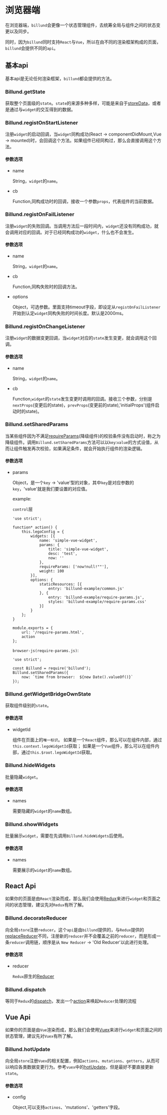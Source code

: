 # 浏览器端

在浏览器端，`billund`会更像一个状态管理组件，去统筹全局与组件之间的状态变更以及同步。

同时，因为`billund`同时支持`React`与`Vue`，所以在由不同的渲染框架构成的页面，`billund`会提供不同的`api`。

## 基本api

基本api是无论任何渲染框架，`billund`都会提供的方法。

### Billund.getState

获取整个页面级的`state`。`state`的来源多种多样，可能是来自于[storeData](/chapter2/page.html)，或者是通过与`widget`的交互得到的数据。

### Billund.registOnStartListener

注册`widget`的启动回调，当`widget`同构成功(React -> componentDidMount,Vue -> mounted)时，会回调这个方法。如果组件已经同构过，那么会直接调用这个方法。

#### 参数选项

- name

	String，`widget`的`name`。

- cb

	Function,同构成功时的回调，接收一个参数`props`，代表组件的当前数据。

### Billund.registOnFailListener

注册`widget`的失败回调。当调用方法后一段时间内，`widget`还没有同构成功，就会调用对应的回调。对于已经同构成功的`widget`，什么也不会发生。

#### 参数选项

- name 

	String，`widget`的`name`。

- cb

	Function,同构失败时的回调方法。

- options

	Object，可选参数。里面支持timeout字段，即设定从`registOnFailListener`开始到认定`widget`同构失败的时间长度。默认是2000ms。

### Billund.registOnChangeListener

注册`widget`的数据变更回调，当`widget`对应的`state`发生变更，就会调用这个回调。

#### 参数选项

- name 

	String，`widget`的`name`。

- cb

	Function,`widget`的`state`发生变更时调用的回调。接收三个参数，分别是`nextProps`(变更后的state)，`prevProps`(变更前的state),'initialProps'(组件启动时的state)。

### Billund.setSharedParams

当某些组件因为不满足[requireParams](/chapter2/page.html)(降级组件)的校验条件没有启动时，称之为降级组件。调用`Billund.setSharedParams`方法可以以`key`:`value`的方式设值，从而让组件触发再次校验，如果满足条件，就会开始执行组件的渲染逻辑。

#### 参数选项

- params

	Object，是一个`key` -> 'value'型的对象，其中`key`是对应参数的`key`，'value'就是我们要设置的对应值。

	example:

	`control`层

	```
	'use strict';

	function* action() {
    	this.legoConfig = {
        	widgets: [{
            	name: 'simple-vue-widget',
            	params: {
                	title: 'simple-vue-widget',
                	desc: 'test',
                	now: ''
            	},
            	requireParams: ['now!null!""'],
            	weight: 100
        	}],
        	options: {
            	staticResources: [{
                	entry: 'billund-example/common.js'
            	}, {
                	entry: 'billund-example/require-params.js',
                	styles: 'billund-example/require-params.css'
            	}]
        	}
    	};
	}

	module.exports = {
    	url: '/require-params.html',
    	action
	};
	```

	`browser-js(require-params.js)`:

	```
	'use strict';

	const Billund = require('billund');
	Billund.setSharedParams({
    	now: `time from browser:  ${new Date().valueOf()}`
	});
	```

### Billund.getWidgetBridgeOwnState

获取组件级别的`state`。

#### 参数选项

- widgetId

	组件在页面上的`唯一标识`。
	如果是一个`React`组件，那么可以在组件内部，通过`this.context.legoWidgetId`获取；
	如果是一个`Vue`组件，那么可以在组件内部，通过`this.$root.legoWidgetId`获取。

### Billund.hideWidgets

批量隐藏`widget`。

#### 参数选项

- names

	需要隐藏的`widget`的`name`数组。

### Billund.showWidgets

批量展示`widget`，需要在先调用`Billund.hideWidgets`后使用。

#### 参数选项

- names

	需要展示的`widget`的`name`数组。

## React Api

如果你的页面是由`React`渲染而成，那么我们会使用[Redux](https://github.com/reactjs/redux)来进行`widget`和页面之间的状态管理，建议先对`Redux`有所了解。

### Billund.decorateReducer

向全局`store`注册`reducer`。这个`api`是由`billund`提供的，与`Redux`提供的[replaceReducer](https://github.com/reactjs/redux/blob/master/docs/api/Store.md#replaceReducer)不同，注册新的`reducer`并不会覆盖之前的`reducer`，而是形成一条`reducer`调用链，顺序是从 `New Reducer` -> 'Old Reducer'以此进行处理。

#### 参数选项

- reducer

	`Redux`原生的[Reducer](https://github.com/reactjs/redux/blob/master/docs/basics/Reducers.md)

### Billund.dispatch

等同于`Redux`的[dispatch](https://github.com/reactjs/redux/blob/master/docs/api/Store.md#dispatch)，发出一个[action](https://github.com/reactjs/redux/blob/master/docs/basics/Actions.md)来唤起`Reducer`处理的流程

## Vue Api

如果你的页面是由`Vue`渲染而成，那么我们会使用[Vuex](https://vuex.vuejs.org/zh-cn/)来进行`widget`和页面之间的状态管理，建议先对`Vuex`有所了解。

### Billund.hotUpdate

向全局`store`注册`Vuex`的相关配置，例如`actions`、`mutations`、`getters`，从而可以响应各类数据变更行为。参考`vuex`中的[hotUpdate](https://vuex.vuejs.org/zh-cn/api.html)，但是最好不要直接更新`state`。

#### 参数选项

- config

	Object,可以支持`actinos`、'mutations'、'getters'字段。
